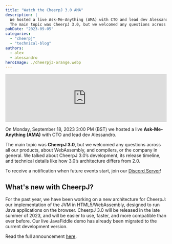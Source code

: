 ```yaml
---
title: "Watch the CheerpJ 3.0 AMA"
description: |
  We hosted a live Ask-Me-Anything (AMA) with CTO and lead dev Alessandro.
  The main topic was CheerpJ 3.0, but we welcomed any questions across all our products, about WebAssembly, and compilers, or the company in general. We talked about CheerpJ 3.0’s development, its release timeline, and technical details like how 3.0’s architecture differs from 2.0.
pubDate: "2023-09-05"
categories:
  - "cheerpj"
  - "technical-blog"
authors:
  - alex
  - alessandro
heroImage: ./cheerpj3-orange.webp
---
```


<iframe title="&quot;It's impossible!&quot; - Building a Java JVM in the browser (CheerpJ 3.0 AMA)" src="https://www.youtube.com/embed/Z-mHW6ldgco" width="100%" class="aspect-video" frameborder="0" allowfullscreen="allowfullscreen"></iframe>

On Monday, September 18, 2023 3:00 PM (BST) we hosted a live **Ask-Me-Anything (AMA)** with CTO and lead dev Alessandro.

The main topic was **CheerpJ 3.0**, but we welcomed any questions across all our products, about WebAssembly, and compilers, or the company in general. We talked about CheerpJ 3.0’s development, its release timeline, and technical details like how 3.0’s architecture differs from 2.0.

To receive a notification when future events start, join our [Discord Server](https://discord.gg/qBMHpK9Kqv)!

## What's new with CheerpJ?

For the past year, we have been working on a new architecture for CheerpJ: our implementation of the JVM in HTML5/WebAssembly, designed to run Java applications on the browser. CheerpJ 3.0 will be released in the late summer of 2023, and will be easier to use, faster, and more compatible than ever before. Our live JavaFiddle demo has already been migrated to the current development version.

Read the full announcement [here](https://leaningtech.com/announcing-cheerpj-3-0-a-jvm-replacement-in-html5-and-webassembly-to-run-java-applications-and-applets-on-modern-browsers/).
